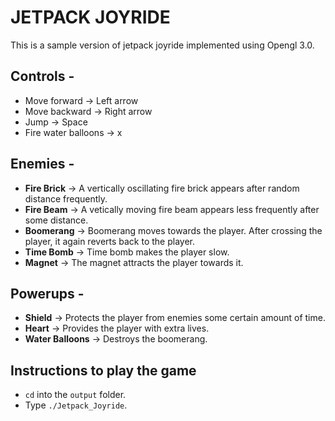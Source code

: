 # JETPACK JOYRIDE
This is a sample version of jetpack joyride implemented using Opengl 3.0.

## Controls -
* Move forward -> Left arrow
* Move backward -> Right arrow
* Jump -> Space
* Fire water balloons -> x

## Enemies -
* **Fire Brick** -> A vertically oscillating fire brick appears after random distance frequently.
* **Fire Beam** -> A vetically moving fire beam appears less frequently after some distance.
* **Boomerang** -> Boomerang moves towards the player. After crossing the player, it again reverts back to the player.
* **Time Bomb** -> Time bomb makes the player slow.
* **Magnet** -> The magnet attracts the player towards it.

## Powerups -
* **Shield** -> Protects the player from enemies some certain amount of time.
* **Heart** -> Provides the player with extra lives.
* **Water Balloons** -> Destroys the boomerang.

## Instructions to play the game
* `cd` into the `output` folder.
* Type `./Jetpack_Joyride`.
